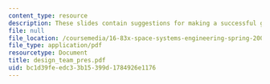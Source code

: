 ```yaml
---
content_type: resource
description: These slides contain suggestions for making a successful group presentation.
file: null
file_location: /coursemedia/16-83x-space-systems-engineering-spring-2002-spring-2003/bc1d39feedc33b15399d1784926e1176_design_team_pres.pdf
file_type: application/pdf
resourcetype: Document
title: design_team_pres.pdf
uid: bc1d39fe-edc3-3b15-399d-1784926e1176
---
```

